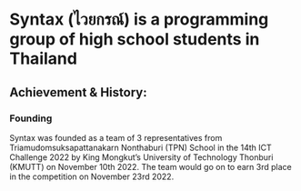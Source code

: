 # Syntax (ไวยกรณ์) is a programming group of high school students in Thailand

## Achievement & History:

### Founding
  Syntax was founded as a team of 3 representatives from Triamudomsuksapattanakarn Nonthaburi (TPN) School in the 14th ICT Challenge 2022 by King Mongkut’s University of Technology Thonburi (KMUTT) on November 10th 2022. The team would go on to earn 3rd place in the competition on November 23rd 2022.
